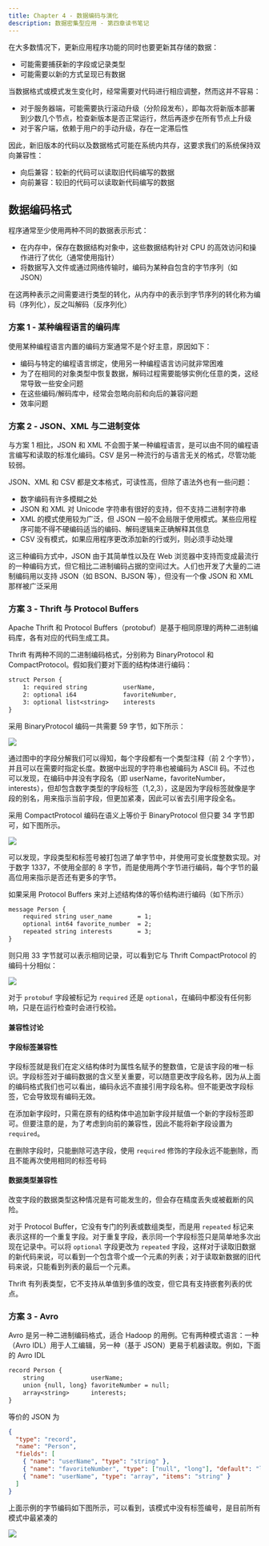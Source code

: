 ```yaml
---
title: Chapter 4 - 数据编码与演化
description: 数据密集型应用 - 第四章读书笔记
---
```


在大多数情况下，更新应用程序功能的同时也要更新其存储的数据：

- 可能需要捕获新的字段或记录类型
- 可能需要以新的方式呈现已有数据

当数据格式或模式发生变化时，经常需要对代码进行相应调整，然而这并不容易：

- 对于服务器端，可能需要执行滚动升级（分阶段发布），即每次将新版本部署到少数几个节点，检查新版本是否正常运行，然后再逐步在所有节点上升级
- 对于客户端，依赖于用户的手动升级，存在一定滞后性

因此，新旧版本的代码以及数据格式可能在系统内共存，这要求我们的系统保持双向兼容性：

- 向后兼容：较新的代码可以读取旧代码编写的数据
- 向前兼容：较旧的代码可以读取新代码编写的数据

## 数据编码格式

程序通常至少使用两种不同的数据表示形式：

- 在内存中，保存在数据结构对象中，这些数据结构针对 CPU 的高效访问和操作进行了优化（通常使用指针）
- 将数据写入文件或通过网络传输时，编码为某种自包含的字节序列（如 JSON）

在这两种表示之间需要进行类型的转化，从内存中的表示到字节序列的转化称为编码（序列化），反之叫解码（反序列化）

### 方案 1 - 某种编程语言的编码库

使用某种编程语言内置的编码方案通常不是个好主意，原因如下：

- 编码与特定的编程语言绑定，使用另一种编程语言访问就非常困难
- 为了在相同的对象类型中恢复数据，解码过程需要能够实例化任意的类，这经常导致一些安全问题
- 在这些编码/解码库中，经常会忽略向前和向后的兼容问题
- 效率问题

### 方案 2 - JSON、XML 与二进制变体

与方案 1 相比，JSON 和 XML 不会囿于某一种编程语言，是可以由不同的编程语言编写和读取的标准化编码。CSV 是另一种流行的与语言无关的格式，尽管功能较弱。

JSON、XML 和 CSV 都是文本格式，可读性高，但除了语法外也有一些问题：

- 数字编码有许多模糊之处
- JSON 和 XML 对 Unicode 字符串有很好的支持，但不支持二进制字符串
- XML 的模式使用较为广泛，但 JSON 一般不会局限于使用模式。某些应用程序可能不得不硬编码适当的编码、解码逻辑来正确解释其信息
- CSV 没有模式，如果应用程序更改添加新的行或列，则必须手动处理

这三种编码方式中，JSON 由于其简单性以及在 Web 浏览器中支持而变成最流行的一种编码方式，但它相比二进制编码占据的空间过大。人们也开发了大量的二进制编码用以支持 JSON（如 BSON、BJSON 等），但没有一个像 JSON 和 XML 那样被广泛采用

### 方案 3 - Thrift 与 Protocol Buffers

Apache Thrift 和 Protocol Buffers（protobuf）是基于相同原理的两种二进制编码库，各有对应的代码生成工具。

Thrift 有两种不同的二进制编码格式，分别称为 BinaryProtocol 和 CompactProtocol。假如我们要对下面的结构体进行编码：

```txt
struct Person {
    1: required string          userName,
    2: optional i64             favoriteNumber,
    3: optional list<string>    interests
}
```

采用 BinaryProtocol 编码一共需要 59 字节，如下所示：

![](/images/ddia/chapter-4/thrift-binaryprotocol.png)

通过图中的字段分解我们可以得知，每个字段都有一个类型注释（前 2 个字节），并且可以在需要时指定长度。数据中出现的字符串也被编码为 ASCII 码。不过也可以发现，在编码中并没有字段名（即 userName，favoriteNumber，interests），但却包含数字类型的字段标签（1,2,3），这是因为字段标签就像是字段的别名，用来指示当前字段，但更加紧凑，因此可以省去引用字段全名。

采用 CompactProtocol 编码在语义上等价于 BinaryProtocol 但只要 34 字节即可，如下图所示。

![](/images/ddia/chapter-4/thrift-compactprotocol.png)

可以发现，字段类型和标签号被打包进了单字节中，并使用可变长度整数实现。对于数字 1337，不使用全部的 8 字节，而是使用两个字节进行编码，每个字节的最高位用来指示是否还有更多的字节。

如果采用 Protocol Buffers 来对上述结构体的等价结构进行编码（如下所示）

```txt
message Person {
    required string user_name       = 1;
    optional int64 favorite_number  = 2;
    repeated string interests       = 3;
}
```

则只用 33 字节就可以表示相同记录，可以看到它与 Thrift CompactProtocol 的编码十分相似：

![](/images/ddia/chapter-4/protobuf.png)

对于 `protobuf` 字段被标记为 `required` 还是 `optional`，在编码中都没有任何影响，只是在运行检查时会进行校验。

#### 兼容性讨论

#### 字段标签兼容性

字段标签就是我们在定义结构体时为属性名赋予的整数值，它是该字段的唯一标识。字段标签对于编码数据的含义至关重要，可以随意更改字段名称，因为从上面的编码格式我们也可以看出，编码永远不直接引用字段名称。但不能更改字段标签，它会导致现有编码无效。

在添加新字段时，只需在原有的结构体中追加新字段并赋值一个新的字段标签即可。但要注意的是，为了考虑到向前的兼容性，因此不能将新字段设置为 `required`。

在删除字段时，只能删除可选字段，使用 `required` 修饰的字段永远不能删除，而且不能再次使用相同的标签号码

#### 数据类型兼容性

改变字段的数据类型这种情况是有可能发生的，但会存在精度丢失或被截断的风险。

对于 Protocol Buffer，它没有专门的列表或数组类型，而是用 `repeated` 标记来表示这样的一个重复字段。对于重复字段，表示同一个字段标签只是简单地多次出现在记录中。可以将 `optional` 字段更改为 `repeated` 字段，这样对于读取旧数据的新代码来说，可以看到一个包含零个或一个元素的列表；对于读取新数据的旧代码来说，只能看到列表的最后一个元素。

Thrift 有列表类型，它不支持从单值到多值的改变，但它具有支持嵌套列表的优点。

### 方案 3 - Avro

Avro 是另一种二进制编码格式，适合 Hadoop 的用例。它有两种模式语言：一种（Avro IDL）用于人工编辑，另一种（基于 JSON）更易于机器读取。例如，下面的 Avro IDL

```txt
record Person {
    string             userName;
    union {null, long} favoriteNumber = null;
    array<string>      interests;
}
```

等价的 JSON 为

```json
{
  "type": "record",
  "name": "Person",
  "fields": [
    { "name": "userName", "type": "string" },
    { "name": "favoriteNumber", "type": ["null", "long"], "default": "long" },
    { "name": "userName", "type": "array", "items": "string" }
  ]
}
```

上面示例的字节编码如下图所示，可以看到，该模式中没有标签编号，是目前所有模式中最紧凑的

![](/images/ddia/chapter-4/avro.png)
